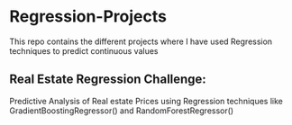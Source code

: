 # Regression-Projects
This repo contains the different projects where I have used Regression techniques to predict continuous values


## Real Estate Regression Challenge:
Predictive Analysis of Real estate Prices using Regression techniques like GradientBoostingRegressor() and RandomForestRegressor()
